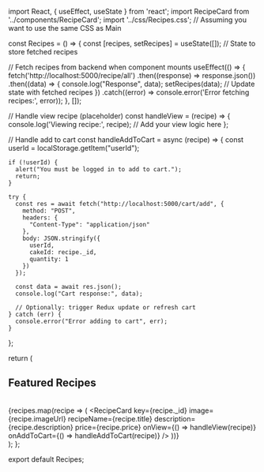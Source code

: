 import React, { useEffect, useState } from 'react';
import RecipeCard from '../components/RecipeCard';
import '../css/Recipes.css'; // Assuming you want to use the same CSS as Main

const Recipes = () => {
  const [recipes, setRecipes] = useState([]); // State to store fetched recipes

  // Fetch recipes from backend when component mounts
  useEffect(() => {
    fetch('http://localhost:5000/recipe/all')
      .then((response) => response.json())
      .then((data) => {
        console.log("Response", data);
        setRecipes(data); // Update state with fetched recipes
      })
      .catch((error) => console.error('Error fetching recipes:', error));
  }, []);

  // Handle view recipe (placeholder)
  const handleView = (recipe) => {
    console.log('Viewing recipe:', recipe);
    // Add your view logic here
  };

  // Handle add to cart
  const handleAddToCart = async (recipe) => {
    const userId = localStorage.getItem("userId");

    if (!userId) {
      alert("You must be logged in to add to cart.");
      return;
    }

    try {
      const res = await fetch("http://localhost:5000/cart/add", {
        method: "POST",
        headers: {
          "Content-Type": "application/json"
        },
        body: JSON.stringify({
          userId,
          cakeId: recipe._id,
          quantity: 1
        })
      });

      const data = await res.json();
      console.log("Cart response:", data);

      // Optionally: trigger Redux update or refresh cart
    } catch (err) {
      console.error("Error adding to cart", err);
    }
  };

  return (
    <div className="main">
      <h2>Featured Recipes</h2>
      <br />
      <div className="cupcake-list">
        {recipes.map(recipe => (
          <RecipeCard
            key={recipe._id}
            image={recipe.imageUrl}
            recipeName={recipe.title}
            description={recipe.description}
            price={recipe.price}
            onView={() => handleView(recipe)}
            onAddToCart={() => handleAddToCart(recipe)}
          />
        ))}
      </div>
    </div>
  );
};

export default Recipes;

